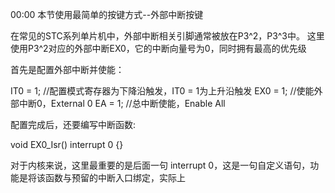 00:00
本节使用最简单的按键方式--外部中断按键

在常见的STC系列单片机中，外部中断相关引脚通常被放在P3^2，P3^3中。
这里使用P3^2对应的外部中断EX0，它的中断向量号为0，同时拥有最高的优先级

首先是配置外部中断并使能：

IT0 = 1;  //配置模式寄存器为下降沿触发，IT0 = 1为上升沿触发
EX0 = 1;  //使能外部中断0，External 0
EA = 1;   //总中断使能，Enable All

配置完成后，还要编写中断函数:

void EX0_Isr()  interrupt 0
{}

对于内核来说，这里最重要的是后面一句 interrupt 0，这是一句自定义语句，功能是将该函数与预留的中断入口绑定，实际上
